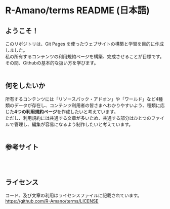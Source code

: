 # R-Amano/terms README (日本語)

## ようこそ！
このリポジトリは、Git Pages を使ったウェブサイトの構築と学習を目的に作成しました。<br>
私の所有するコンテンツの利用規約ページを構築、完成させることが目標です。<br>
その間、Githubの基本的な扱い方を学びます。
<br><br>

## 何をしたいか
所有するコンテンツには「リソースパック・アドオン」や「ワールド」など4種類のデータが存在し、コンテンツ利用者の皆さまへわかりやすいよう、種類に応じた**4つの利用規約ページ**を作成したいと考えています。<br>
ただし、利用規約には共通する文章が多いため、共通する部分はひとつのファイルで管理し、編集が容易になるよう制作したいと考えています。
<br><br>

## 参考サイト
<br><br>

## ライセンス
コード、及び文章の利用はライセンスファイルに記載されています。<br>
https://github.com/R-Amano/terms/LICENSE
<br><br>


